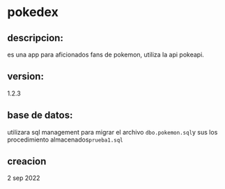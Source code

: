 # pokedex



## descripcion:

es una app para aficionados fans  de pokemon, utiliza la api pokeapi.


## version:
1.2.3
## base de datos:
utilizara sql management para migrar el archivo
`dbo.pokemon.sql`y sus los procedimiento almacenados`prueba1.sql`

## creacion

2 sep 2022 
